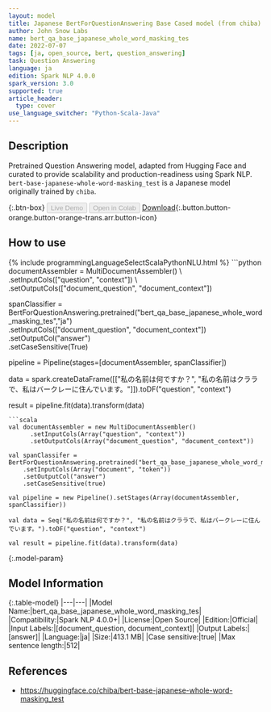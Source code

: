 ```yaml
---
layout: model
title: Japanese BertForQuestionAnswering Base Cased model (from chiba)
author: John Snow Labs
name: bert_qa_base_japanese_whole_word_masking_tes
date: 2022-07-07
tags: [ja, open_source, bert, question_answering]
task: Question Answering
language: ja
edition: Spark NLP 4.0.0
spark_version: 3.0
supported: true
article_header:
  type: cover
use_language_switcher: "Python-Scala-Java"
---
```


## Description

Pretrained Question Answering model, adapted from Hugging Face and curated to provide scalability and production-readiness using Spark NLP. `bert-base-japanese-whole-word-masking_test` is a Japanese model originally trained by `chiba`.

{:.btn-box}
<button class="button button-orange" disabled>Live Demo</button>
<button class="button button-orange" disabled>Open in Colab</button>
[Download](https://s3.amazonaws.com/auxdata.johnsnowlabs.com/public/models/bert_qa_base_japanese_whole_word_masking_tes_ja_4.0.0_3.0_1657183050287.zip){:.button.button-orange.button-orange-trans.arr.button-icon}

## How to use



<div class="tabs-box" markdown="1">
{% include programmingLanguageSelectScalaPythonNLU.html %}
```python
documentAssembler = MultiDocumentAssembler() \
    .setInputCols(["question", "context"]) \
    .setOutputCols(["document_question", "document_context"])

spanClassifier = BertForQuestionAnswering.pretrained("bert_qa_base_japanese_whole_word_masking_tes","ja") \
    .setInputCols(["document_question", "document_context"]) \
    .setOutputCol("answer")\
    .setCaseSensitive(True)
    
pipeline = Pipeline(stages=[documentAssembler, spanClassifier])

data = spark.createDataFrame([["私の名前は何ですか？", "私の名前はクララで、私はバークレーに住んでいます。"]]).toDF("question", "context")

result = pipeline.fit(data).transform(data)
```
```scala
val documentAssembler = new MultiDocumentAssembler() 
      .setInputCols(Array("question", "context")) 
      .setOutputCols(Array("document_question", "document_context"))
 
val spanClassifer = BertForQuestionAnswering.pretrained("bert_qa_base_japanese_whole_word_masking_tes","ja") 
    .setInputCols(Array("document", "token")) 
    .setOutputCol("answer")
    .setCaseSensitive(true)

val pipeline = new Pipeline().setStages(Array(documentAssembler, spanClassifier))

val data = Seq("私の名前は何ですか？", "私の名前はクララで、私はバークレーに住んでいます。").toDF("question", "context")

val result = pipeline.fit(data).transform(data)
```
</div>

{:.model-param}
## Model Information

{:.table-model}
|---|---|
|Model Name:|bert_qa_base_japanese_whole_word_masking_tes|
|Compatibility:|Spark NLP 4.0.0+|
|License:|Open Source|
|Edition:|Official|
|Input Labels:|[document_question, document_context]|
|Output Labels:|[answer]|
|Language:|ja|
|Size:|413.1 MB|
|Case sensitive:|true|
|Max sentence length:|512|

## References

- https://huggingface.co/chiba/bert-base-japanese-whole-word-masking_test